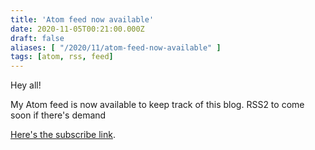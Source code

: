 ```yaml
---
title: 'Atom feed now available'
date: 2020-11-05T00:21:00.000Z
draft: false
aliases: [ "/2020/11/atom-feed-now-available" ]
tags: [atom, rss, feed]
---
```


Hey all!

My Atom feed is now available to keep track of this blog. RSS2 to come soon if there's demand

[Here's the subscribe link](/atom.xml).